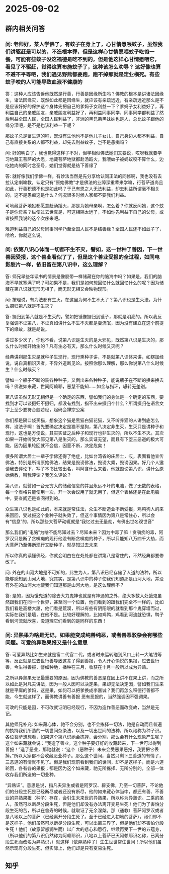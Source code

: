 # 2025-09-02

## 群内相关问答

### 问: 老师好，某人学佛了，有蚊子在身上了，心甘情愿喂蚊子，虽然我们讲驱赶是可以的，不造根本罪，但是这样心甘情愿喂蚊子吃饱一餐，可能有些蚊子没这福德是吃不到的，但是他这样心甘情愿喂它，看见了不驱赶，觉得这算布施蚊子了，这种该怎么劝导？  这好像也算不避不平等吧，我们遇见野熊都要跑，跑不掉那就是定业横死。有些蚊子咬的人可能导致血液不健康的

答：这种人应该告诉他既然是行善，行善是因缘所生吗？佛教的根本是讲诸法因缘生，诸法因缘灭，既然如此都是因缘生，就应该有亲疏远近，有亲疏远近那么是不是应该好好的保护这个身体先把自己的爹妈子女利益一下？爹妈子女利益好了，再利益自己的亲戚朋友，亲戚朋友利益好了，再利益同事同学，同事同学都利益了然后利益全国人民，全国人民利益了，非洲的黑兄弟黑妹妹也是人，总比蚊子跟他的缘分深吧，是不是也该利益一下呢？

那蚊子总是畜生道的吧，既没有生他也不是他儿子女儿，自己身边人都不利益，自己有直接关系的人都不利益，却先去利益蚊子，岂不是愚痴吗？

问: 好的明白了，我也觉得这样子不对，但学相似佛法她们又要说，哎呀我就要学习地藏王菩萨的大愿，地藏菩萨地狱都赴汤蹈火，我喂蚊子被蚂蚁咬不算什么，边吃她肉的同时念圣号，她们觉得就是结下善缘了

答: 就好像我们学佛一样，有妙法当然是先分享给认同正法的同修啊，我也没有去拉认定喇嘛教，认定只有“原始佛教”才是佛法的业障深重辈来学嘛，行菩萨道尚且如此，行善积德不也是如此吗？于己有恩之人无法利益，却去利益所谓毫不相关的，这不是愚痴这是什么？何况很多时候人家都不要我们利益。

可地藏菩萨地狱都愿意赴汤蹈火，那是为她母亲啊，怎么着？你就反问她，这个蚊子是你母亲？纵使过去世真是，可这相隔太远了，不如你先利益下自己的父母，或者按照我说的这个次序来吧。

难道利益自己的父母同事同学乃至全国人民不是结善缘？全国人民还不如蚊子了，哈哈，你就这么说。

### 问: 依第八识心体而一切都不生不灭，譬如，这一世种了善因，下一世善因受报，这个善业看似了了，但是这个善业受报的全过程，如同电影胶片一样，依旧留在第八识中，这么理解？

答: 师兄早些年读书的情景是像胶带一样储藏在你的脑海中吗？如果是，我们的脑海不早就塞满了吗？可如果不是，我们是如何想回忆什么就回忆什么的呢？因为储藏在第八识就无形无相了，而无形无相又会映物现形。

问: 按理说，有为法都有生灭，在这里为何不生不灭了？第八识也是生灭法，为什么摄归第八就是不生灭？

答: 摄归到第八就是不生灭的，譬如把镜像摄归到镜子，那就是明亮的。所以我反复强调不证第八，不证真如讲什么不生不灭都是耍流氓，因为没有建立在这个前提下的缘故，就是胡说。

讲过多少次了，你也不看，说第八识是生灭的是大邪见，既然第八识是生灭的，那么什么时候开始生的？凡有生必有灭，那么什么时候又灭呢？

经典讲刹那生灭是就种子生现行，现行熏种子讲，不是就第八识体来讲，如楞加经说，说自真相识灭者，不异外道断见论。按照你那么理解，那么你说第八什么时候生？什么时候灭？

譬如一个瓶子不断的装各种种子，又倒出来各种种子，能说瓶子在不断的换来换去吗？佛说如来藏，世间阿赖耶，恶慧不能知……如金与指环，辗转无差别。

第八识虽然无形无相但是一个确定的东西，譬如我们的身体是一个确定的东西，要找到才可以谈摄归不摄归，都没有找到，指不出来摄归个什么？所谓摄归在语言文字上至少要符合般若经，起码会禅宗公案

你们都是隔口袋买猫，想象这个猫是黑猫白猫花猫，又不听养猫的人讲到底怎么样，没法子啊！首先要确定决定是猫不是狗，第八决定非生灭，生灭只是讲种子和现行，这也是方便说，其实实证之后种子和现行也非生灭的，所以不生不灭。其次如果一开始听受大邪见第八是生灭的，那么实证无望，而且有下堕三恶道的极大可能，因为因果轮回就不会信，因蔓不断，决定危矣！

很多所谓大居士一辈子学佛还得了绝症，比如台湾省的庄居士，哎，表面看他宣传佛法，特别是所谓原始佛法，结果是毁谤佛法，毁谤大乘，毁谤因果。好几个人邀请我去评论下，写了本书比较出名，叫阿含什么来着，他就毁谤第八识，讲什么原始佛教，叫我评论？我怎么评论？

第八识，就譬如一台无穷大的储藏信息的并且永远不坏的电脑，做了无数的表格，每一个表格只能使用一次，开一次会议用了就无用了，但这个表格还是在此电脑中，要查阅还是查阅得到的。

众生第八识也是如此的，本来就是常住法，众生不断造业不断受报，鸡鸭狗人的来来回回，受过报这个业种子就失效了，但这个事情因为第八是常住心，所以会有“信息”的，所以那些大菩萨动辄就是“我忆过去无量劫，有佛出世名观世音”

那么我们的“电脑”为啥不能尽知过去？尽知未来？因为中毒了嘛！贪嗔痴的毒，阿罗汉只是断了贪嗔痴的现行他没有断贪嗔痴的种子，所以只能知八万四千大劫，而大菩萨乃至佛断现行又断种子，就尽知过去未来

所以你真的读懂佛经，你就会明白在在处处都在讲第八是常住的，不然经典都要修改了。

问: 外在的山河大地是不可知的，此生为人，第八识已经存储了人道的法种，所以能够感知到山河大地，究其实，是第八识中的种子使我们知道那是山河大地，并没有外在的山河大地使我们知道那是山河大地，是这么理解不？

答: 是的，因为饿鬼道的除去大力鬼神也就是有神通的之外，绝大多数入处饿鬼虽然跟我们在同一个世界，甚至同一个位置，他们看到的跟我们完全不一样的，比如我们看是高楼大厦，他们看是荒漠，所以有些有阴阳眼的就看到那个鬼穿墙而过，实际在我们是墙，在他不是。比较好理解的，比如鸡鸭，鸡看到河流就恐惧，鸭子看到河流就欣喜，没道理它们看到的是同样的东西！

### 问: 异熟果为啥是无记，如果能变成纯善纯恶，或者善恶驳杂会有哪些问题。可爱的异熟果报又是什么意思

答: 可爱异熟比如生来就是富二代官二代，或者时来运转碰到风口上转一大笔钱等等，反正就是过去世行善导致这辈子得到善报，令人开心愉悦的果报，过去世行善，今生得善报，譬如种地，播种在三月，收获在十月一般所以成为异熟。

之所以异熟果无记最重要的原因，因为佛教的善恶是在因上讲不在果上讲，而之所以如此是对凡夫讲法，因为一般人因可以决定果，果却无法决定因，譬如我们生来就是平庸的爹妈，这是果，如何可以把爹换成李嘉诚？我们再怎么积德行善都不能，今生就这样了，而佛教讲善有善报 恶有恶报的，当然强调因不强调果。

可改的只能是因，不可改就证明已经现行，不因为造作善恶而改变故，当然是无记。

其他师兄补充: 如来藏心体，祂不会分别，也不会拣择一切法，祂是自动而且普遍的执持我们所造的一切世间杂染法，以及一切出世间的法种，所以祂称为种子识。各位菩萨想想看，如果这个第八识祂会拣择、会分别，那么会有什么现象产生呢？这个如来藏就会说：“我造了善业，这个种子要好好的收藏起来，下一世可以得到善报！”造了恶业，那祂就说：“这个（恶种子）未来会受恶果恶报，我要把它丢掉。”所以大家都不会收藏恶业种子。那么这个世间，当然只剩下三善道的有情了，三恶道的有情就不见了。但是我们现前看到我们的世间，却不是这样子，而是六道轮回，各有各的果报；都是因为这个如来藏，祂无所拣择、无所分别的，全部一体收存我们所造的一切业种。

“异熟识”。意思是说，指凡夫异生或者是阿罗汉、辟支佛，乃至一切菩萨，不论他们的分段生死是已经断尽或者还没有断尽，他的如来藏心体当中，都还有善、不善业的异熟果报（种子）存在，会引生未来世的异熟果，所以称为异熟识。二乘的圣人，虽然可以断尽分段生死，但是他们却没有办法离开变易生死！他们为了害怕分段生死的苦，所以在舍寿的时候，就取证了无余涅槃。那（通教）菩萨阿罗汉或者是八地以上的菩萨（已经离开分段生死了。至于已经进入初地的菩萨），祂们却不是这样子，他们虽然可以断尽分段生死，可以出离三界了，但是他们却不害怕分段生死！他们（故意留惑润生而）以广大的悲心和愿行，继续再受下一世的五蕴身，（所以他们的第八识仍然称为阿赖耶识，八地以上菩萨已灭阿赖耶识名称，已离分段生死而改名为异熟识，）就这样（依异熟种子）生生世世常住世间！所以他们虽然示现有分段生死，但实际上，他们却是只有变易生死。

## 知乎

